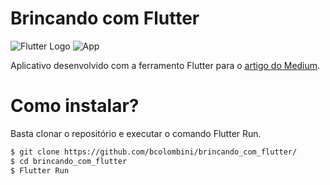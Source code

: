 # Brincando com Flutter

![Flutter Logo](https://cdn-images-1.medium.com/max/1600/1*gqBLqChWtWLq33DvWm6Nog.png)
![App](https://media.giphy.com/media/xksH4SPzRSWLFUaUmW/giphy.gif)

Aplicativo desenvolvido com a ferramento Flutter para o [artigo do Medium](http://medium.com.br).

# Como instalar?
Basta clonar o repositório e executar o comando Flutter Run.
```bash
$ git clone https://github.com/bcolombini/brincando_com_flutter/
$ cd brincando_com_flutter
$ Flutter Run
```
